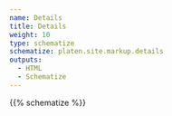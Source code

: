 ```yaml
---
name: Details
title: Details
weight: 10
type: schematize
schematize: platen.site.markup.details
outputs:
  - HTML
  - Schematize
---
```


{{% schematize %}}
